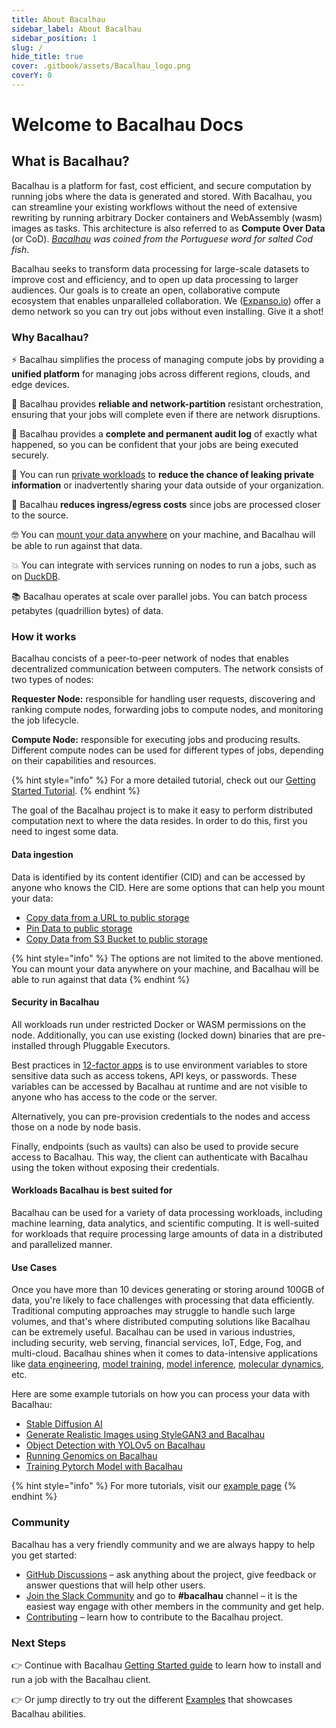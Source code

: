 ```yaml
---
title: About Bacalhau
sidebar_label: About Bacalhau
sidebar_position: 1
slug: /
hide_title: true
cover: .gitbook/assets/Bacalhau_logo.png
coverY: 0
---
```


# Welcome to Bacalhau Docs

## What is Bacalhau?

Bacalhau is a platform for fast, cost efficient, and secure computation by running jobs where the data is generated and stored. With Bacalhau, you can streamline your existing workflows without the need of extensive rewriting by running arbitrary Docker containers and WebAssembly (wasm) images as tasks. This architecture is also referred to as **Compute Over Data** (or CoD). [_Bacalhau_](https://translate.google.com/?sl=pt\&tl=en\&text=bacalhau\&op=translate) _was coined from the Portuguese word for salted Cod fish_.

Bacalhau seeks to transform data processing for large-scale datasets to improve cost and efficiency, and to open up data processing to larger audiences. Our goals is to create an open, collaborative compute ecosystem that enables unparalleled collaboration. We ([Expanso.io](https://expanso.io)) offer a demo network so you can try out jobs without even installing. Give it a shot!

### Why Bacalhau?

⚡️ Bacalhau simplifies the process of managing compute jobs by providing a **unified platform** for managing jobs across different regions, clouds, and edge devices.

🤝 Bacalhau provides **reliable and network-partition** resistant orchestration, ensuring that your jobs will complete even if there are network disruptions.

🚨 Bacalhau provides a **complete and permanent audit log** of exactly what happened, so you can be confident that your jobs are being executed securely.

🔐 You can run [private workloads](setting-up/networking-instructions/private-cluster.md) to **reduce the chance of leaking private information** or inadvertently sharing your data outside of your organization.

💸 Bacalhau **reduces ingress/egress costs** since jobs are processed closer to the source.

🤓 You can [mount your data anywhere](./#data-ingestion) on your machine, and Bacalhau will be able to run against that data.

💥 You can integrate with services running on nodes to run a jobs, such as on [DuckDB](examples/data-engineering/index.md).

📚 Bacalhau operates at scale over parallel jobs. You can batch process petabytes (quadrillion bytes) of data.

### How it works

Bacalhau concists of a peer-to-peer network of nodes that enables decentralized communication between computers. The network consists of two types of nodes:

**Requester Node:** responsible for handling user requests, discovering and ranking compute nodes, forwarding jobs to compute nodes, and monitoring the job lifecycle.

**Compute Node:** responsible for executing jobs and producing results. Different compute nodes can be used for different types of jobs, depending on their capabilities and resources.

{% hint style="info" %}
For a more detailed tutorial, check out our [Getting Started Tutorial](broken-reference).
{% endhint %}

The goal of the Bacalhau project is to make it easy to perform distributed computation next to where the data resides. In order to do this, first you need to ingest some data.

#### Data ingestion

Data is identified by its content identifier (CID) and can be accessed by anyone who knows the CID. Here are some options that can help you mount your data:

* [Copy data from a URL to public storage](setting-up/data-ingestion/from-url.md)
* [Pin Data to public storage](setting-up/data-ingestion/pin.md)
* [Copy Data from S3 Bucket to public storage](setting-up/data-ingestion/s3.md)

{% hint style="info" %}
The options are not limited to the above mentioned. You can mount your data anywhere on your machine, and Bacalhau will be able to run against that data
{% endhint %}

#### Security in Bacalhau

All workloads run under restricted Docker or WASM permissions on the node. Additionally, you can use existing (locked down) binaries that are pre-installed through Pluggable Executors.

Best practices in [12-factor apps](https://12factor.net/) is to use environment variables to store sensitive data such as access tokens, API keys, or passwords. These variables can be accessed by Bacalhau at runtime and are not visible to anyone who has access to the code or the server.

Alternatively, you can pre-provision credentials to the nodes and access those on a node by node basis.

Finally, endpoints (such as vaults) can also be used to provide secure access to Bacalhau. This way, the client can authenticate with Bacalhau using the token without exposing their credentials.

#### Workloads Bacalhau is best suited for

Bacalhau can be used for a variety of data processing workloads, including machine learning, data analytics, and scientific computing. It is well-suited for workloads that require processing large amounts of data in a distributed and parallelized manner.

#### Use Cases

Once you have more than 10 devices generating or storing around 100GB of data, you're likely to face challenges with processing that data efficiently. Traditional computing approaches may struggle to handle such large volumes, and that's where distributed computing solutions like Bacalhau can be extremely useful. Bacalhau can be used in various industries, including security, web serving, financial services, IoT, Edge, Fog, and multi-cloud. Bacalhau shines when it comes to data-intensive applications like [data engineering](examples/data-engineering/), [model training](examples/model-training/), [model inference](examples/model-inference/), [molecular dynamics](examples/molecular-dynamics/), etc.

Here are some example tutorials on how you can process your data with Bacalhau:

* [Stable Diffusion AI](examples/model-inference/stable-diffusion-gpu/index.md)
* [Generate Realistic Images using StyleGAN3 and Bacalhau](examples/model-inference/stylegan3/index.md)
* [Object Detection with YOLOv5 on Bacalhau](examples/model-inference/object-detection-yolo5/index.md)
* [Running Genomics on Bacalhau](broken-reference)
* [Training Pytorch Model with Bacalhau](examples/model-training/training-pytorch-model/index.md)

{% hint style="info" %}
For more tutorials, visit our [example page](broken-reference)
{% endhint %}

### Community

Bacalhau has a very friendly community and we are always happy to help you get started:

* [GitHub Discussions](https://github.com/bacalhau-project/bacalhau/discussions) – ask anything about the project, give feedback or answer questions that will help other users.
* [Join the Slack Community](https://bit.ly/bacalhau-project-slack) and go to **#bacalhau** channel – it is the easiest way engage with other members in the community and get help.
* [Contributing](community/ways-to-contribute.md) – learn how to contribute to the Bacalhau project.

### Next Steps

👉 Continue with Bacalhau [Getting Started guide](broken-reference) to learn how to install and run a job with the Bacalhau client.

👉 Or jump directly to try out the different [Examples](broken-reference/) that showcases Bacalhau abilities.
